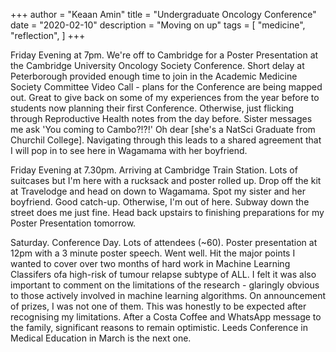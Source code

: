 +++
author = "Keaan Amin"
title = "Undergraduate Oncology Conference"
date = "2020-02-10"
description = "Moving on up"
tags = [
    "medicine",
    "reflection",
]
+++

Friday Evening at 7pm. We're off to Cambridge for a Poster Presentation at the Cambridge University Oncology Society Conference. Short delay at Peterborough provided enough time to join in the Academic Medicine Society Committee Video Call - plans for the Conference are being mapped out. Great to give back on some of my experiences from the year before to students now planning their first Conference. Otherwise, just flicking through Reproductive Health notes from the day before. Sister messages me ask 'You coming to Cambo?!?!' Oh dear [she's a NatSci Graduate from Churchil College]. Navigating through this leads to a shared agreement that I will pop in to see here in Wagamama with her boyfriend.

Friday Evening at 7.30pm. Arriving at Cambridge Train Station. Lots of suitcases but I'm here with a rucksack and poster rolled up. Drop off the kit at Travelodge and head on down to Wagamama. Spot my sister and her boyfriend. Good catch-up. Otherwise, I'm out of here. Subway down the street does me just fine. Head back upstairs to finishing preparations for my Poster Presentation tomorrow.

Saturday. Conference Day. Lots of attendees (~60). Poster presentation at 12pm with a 3 minute poster speech. Went well. Hit the major points I wanted to cover over two months of hard work in Machine Learning Classifers ofa high-risk of tumour relapse subtype of ALL. I felt it was also important to comment on the limitations of the research - glaringly obvious to those actively involved in machine learning algorithms. On announcement of prizes, I was not one of them. This was honestly to be expected after recognising my limitations. After a Costa Coffee and WhatsApp message to the family, significant reasons to remain optimistic. Leeds Conference in Medical Education in March is the next one.
